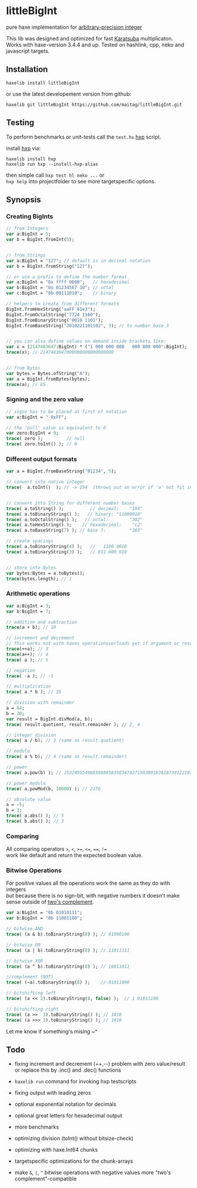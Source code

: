 # littleBigInt
pure haxe implementation for [arbitrary-precision integer](https://en.wikipedia.org/wiki/Arbitrary-precision_arithmetic)  
  
This lib was designed and optimized for fast [Karatsuba](https://en.wikipedia.org/wiki/Karatsuba_algorithm) multiplicaton.  
Works with haxe-version 3.4.4 and up. Tested on hashlink, cpp, neko and javascript targets.  

  
## Installation
```
haxelib install littleBigInt
```

or use the latest developement version from github:
```
haxelib git littleBigInt https://github.com/maitag/littleBigInt.git
```


## Testing

To perform benchmarks or unit-tests call the `test.hx` [hxp](https://lib.haxe.org/p/hxp) script. 
  
install [hxp](https://lib.haxe.org/p/hxp) via:
```
haxelib install hxp
haxelib run hxp --install-hxp-alias
```

then simple call `hxp test hl neko ...` or  
`hxp help` into projectfolder to see more targetspecific options.
  
  
## Synopsis


### Creating BigInts
```hx
// from Integers
var a:BigInt = 5;
var b = BigInt.fromInt(5);


// from Strings
var a:BigInt = "127"; // default is in decimal notation
var b = BigInt.fromString("127");

// or use a prefix to define the number format
var a:BigInt = "0x ffff 0000";   // hexadecimal
var b:BigInt = "0o 01234567 10"; // octal
var c:BigInt = "0b 00111010";    // binary  

// helpers to create from different formats
BigInt.fromHexString("aaFF 01e3");
BigInt.fromOctalString("7724 1160");
BigInt.fromBinaryString("0010 1101");
BigInt.fromBaseString("2010221101102", 3); // to number base 3


// you can also define values on demand inside brackets like:
var x = (2147483647:BigInt) * ("1 000 000 000   000 000 000":BigInt);
trace(x); // 2147483647000000000000000000


// from Bytes
var bytes = Bytes.ofString("A");
var a = BigInt.fromBytes(bytes);
trace(a); // 65
```


### Signing and the zero value
```hx
// signs has to be placed at first of notation
var a:BigInt = "-0xFF";

// the 'null' value is equivalent to 0
var zero:BigInt = 0;
trace( zero );         // null
trace( zero.toInt() ); // 0
```


### Different output formats
```hx
var a = BigInt.fromBaseString("01234", 5);

// convert into native integer
trace(  a.toInt()  ); // -> 194  (throws out an error if 'a' not fit into)


// convert into String for different number bases
trace( a.toString() );          // decimal:    "194"
trace( a.toBinaryString() );   // binary: "11000010"
trace( a.toOctalString() );   // octal:        "302"
trace( a.toHexString() );    // hexadecimal:    "c2"
trace( a.toBaseString(7) ); // base 7:         "365"

// create spacings
trace( a.toBinaryString(4) );   //   1100 0010
trace( a.toBinaryString(3) );   // 011 000 010


// store into Bytes
var bytes:Bytes = a.toBytes();
trace(bytes.length); // 1
```


### Arithmetic operations
```hx
var a:BigInt = 3;
var b:BigInt = 7;

// addition and subtraction
trace(a + b); // 10

// increment and decrement
// This works not with haxes operationoverloads yet if argument or result is 0 (because of 'null') !
trace(++a); // 3
trace(a++); // 4
trace( a ); // 5

// negation
trace( -a ); // -5

// multiplication
trace( a * b ); // 35

// division with remainder
a = 64;
b = 30;
var result = BigInt.divMod(a, b);
trace( result.quotient, result.remainder ); // 2, 4

// integer division
trace( a / b); // 3 (same as result.quotient)

// modulo
trace( a % b); // 4 (same as result.remainder)

// power
trace( a.pow(b) ); // 1532495540865888858358347027150309183618739122183602176

// power modulo
trace( a.powMod(b, 10000) ); // 2176

// absolute value
a = -5;
b = 3;
trace( a.abs() ); // 5
trace( b.abs() ); // 3
```



### Comparing

All comparing operators `>`, `<`, `>=`, `<=`, `==`, `!=`  
work like default and return the expected boolean value.



### Bitwise Operations

For positive values all the operations work the same as they do with integers  
but because there is no sign-bit, with negative numbers it doesn't make sense outside of [two's complement](https://en.wikipedia.org/wiki/Two%27s_complement).

```hx
var a:BigInt = "0b 01010111";
var b:BigInt = "0b 11001100";

// bitwise AND
trace( (a & b).toBinaryString(8) ); // 01000100

// bitwise OR
trace( (a | b).toBinaryString(8) ); // 11011111

// bitwise XOR
trace( (a ^ b).toBinaryString(8) ); // 10011011

//complement (NOT)
trace( (~a).toBinaryString(8) );    //-01011000

// bitshifting left
trace( (a << 2).toBinaryString(8, false) );  // 1 01011100

// bitshifting right
trace( (a >>  3).toBinaryString() ); // 1010
trace( (a >>> 3).toBinaryString() ); // 1010
```

Let me know if something's mising ~^  
  
  
  
## Todo

- fixing increment and decrement (++,--) problem with zero value/result
  or replace this by .inc() and .dec() functions
- `haxelib run` command for invoking hxp testscripts
- fixing output with leading zeros
- optional exponential notation for decimals
- optional great letters for hexadecimal output
  
- more benchmarks
- optimizing division (toInt() without bitsize-check)
- optimizing with haxe.Int64 chunks
- targetspecific optimizations for the chunk-arrays
  
- make `&`, `|`, `^` bitwise operations with negative values more "two's complement"-compatible
